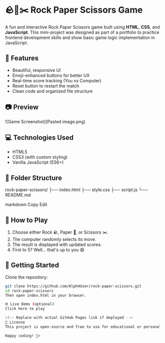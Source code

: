 # 🪨📄✂️ Rock Paper Scissors Game

A fun and interactive Rock Paper Scissors game built using **HTML**, **CSS**, and **JavaScript**. This mini-project was designed as part of a portfolio to practice frontend development skills and show basic game logic implementation in JavaScript.

## 🚀 Features

- Beautiful, responsive UI
- Emoji-enhanced buttons for better UX
- Real-time score tracking (You vs Computer)
- Reset button to restart the match
- Clean code and organized file structure

## 📷 Preview

![Game Screenshot](Pasted image.png) <!-- Optional: Add a screenshot image if available -->

## 💻 Technologies Used

- HTML5
- CSS3 (with custom styling)
- Vanilla JavaScript (ES6+)

## 📁 Folder Structure

rock-paper-scissors/
├── index.html
├── style.css
├── script.js
└── README.md

markdown
Copy
Edit

## 🧠 How to Play

1. Choose either Rock 🪨, Paper 📄, or Scissors ✂️.
2. The computer randomly selects its move.
3. The result is displayed with updated scores.
4. First to 5? Well... that's up to you 😄

## 🔧 Getting Started

Clone the repository:

```bash
git clone https://github.com/Alph4User/rock-paper-scissors.git
cd rock-paper-scissors
Then open index.html in your browser.

🌐 Live Demo (optional)
Click here to play

<!-- Replace with actual GitHub Pages link if deployed -->
📜 License
This project is open-source and free to use for educational or personal projects.

Happy coding! 🧠⚡
